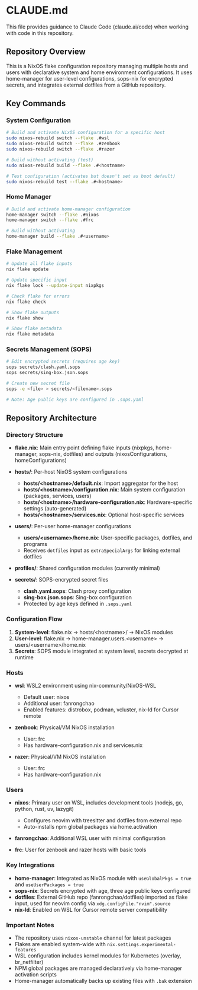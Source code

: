 # CLAUDE.md

This file provides guidance to Claude Code (claude.ai/code) when working with code in this repository.

## Repository Overview

This is a NixOS flake configuration repository managing multiple hosts and users with declarative system and home environment configurations. It uses home-manager for user-level configurations, sops-nix for encrypted secrets, and integrates external dotfiles from a GitHub repository.

## Key Commands

### System Configuration

```bash
# Build and activate NixOS configuration for a specific host
sudo nixos-rebuild switch --flake .#wsl
sudo nixos-rebuild switch --flake .#zenbook
sudo nixos-rebuild switch --flake .#razer

# Build without activating (test)
sudo nixos-rebuild build --flake .#<hostname>

# Test configuration (activates but doesn't set as boot default)
sudo nixos-rebuild test --flake .#<hostname>
```

### Home Manager

```bash
# Build and activate home-manager configuration
home-manager switch --flake .#nixos
home-manager switch --flake .#frc

# Build without activating
home-manager build --flake .#<username>
```

### Flake Management

```bash
# Update all flake inputs
nix flake update

# Update specific input
nix flake lock --update-input nixpkgs

# Check flake for errors
nix flake check

# Show flake outputs
nix flake show

# Show flake metadata
nix flake metadata
```

### Secrets Management (SOPS)

```bash
# Edit encrypted secrets (requires age key)
sops secrets/clash.yaml.sops
sops secrets/sing-box.json.sops

# Create new secret file
sops -e <file> > secrets/<filename>.sops

# Note: Age public keys are configured in .sops.yaml
```

## Repository Architecture

### Directory Structure

- **flake.nix**: Main entry point defining flake inputs (nixpkgs, home-manager, sops-nix, dotfiles) and outputs (nixosConfigurations, homeConfigurations)

- **hosts/**: Per-host NixOS system configurations
  - **hosts/\<hostname\>/default.nix**: Import aggregator for the host
  - **hosts/\<hostname\>/configuration.nix**: Main system configuration (packages, services, users)
  - **hosts/\<hostname\>/hardware-configuration.nix**: Hardware-specific settings (auto-generated)
  - **hosts/\<hostname\>/services.nix**: Optional host-specific services

- **users/**: Per-user home-manager configurations
  - **users/\<username\>/home.nix**: User-specific packages, dotfiles, and programs
  - Receives `dotfiles` input as `extraSpecialArgs` for linking external dotfiles

- **profiles/**: Shared configuration modules (currently minimal)

- **secrets/**: SOPS-encrypted secret files
  - **clash.yaml.sops**: Clash proxy configuration
  - **sing-box.json.sops**: Sing-box configuration
  - Protected by age keys defined in `.sops.yaml`

### Configuration Flow

1. **System-level**: flake.nix → hosts/\<hostname\>/ → NixOS modules
2. **User-level**: flake.nix → home-manager.users.\<username\> → users/\<username\>/home.nix
3. **Secrets**: SOPS module integrated at system level, secrets decrypted at runtime

### Hosts

- **wsl**: WSL2 environment using nix-community/NixOS-WSL
  - Default user: nixos
  - Additional user: fanrongchao
  - Enabled features: distrobox, podman, vcluster, nix-ld for Cursor remote

- **zenbook**: Physical/VM NixOS installation
  - User: frc
  - Has hardware-configuration.nix and services.nix

- **razer**: Physical/VM NixOS installation
  - User: frc
  - Has hardware-configuration.nix

### Users

- **nixos**: Primary user on WSL, includes development tools (nodejs, go, python, rust, uv, lazygit)
  - Configures neovim with treesitter and dotfiles from external repo
  - Auto-installs npm global packages via home.activation

- **fanrongchao**: Additional WSL user with minimal configuration

- **frc**: User for zenbook and razer hosts with basic tools

### Key Integrations

- **home-manager**: Integrated as NixOS module with `useGlobalPkgs = true` and `useUserPackages = true`
- **sops-nix**: Secrets encrypted with age, three age public keys configured
- **dotfiles**: External GitHub repo (fanrongchao/dotfiles) imported as flake input, used for neovim config via `xdg.configFile."nvim".source`
- **nix-ld**: Enabled on WSL for Cursor remote server compatibility

### Important Notes

- The repository uses `nixos-unstable` channel for latest packages
- Flakes are enabled system-wide with `nix.settings.experimental-features`
- WSL configuration includes kernel modules for Kubernetes (overlay, br_netfilter)
- NPM global packages are managed declaratively via home-manager activation scripts
- Home-manager automatically backs up existing files with `.bak` extension
